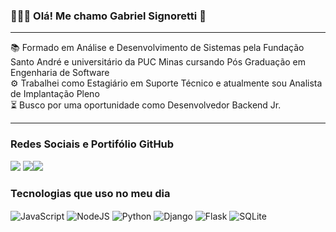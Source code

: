 ### 👨🏻‍💻 Olá! Me chamo Gabriel Signoretti 🤙
_________________________________________

📚 Formado em Análise e Desenvolvimento de Sistemas pela Fundação Santo André e universitário da PUC Minas cursando Pós Graduação em Engenharia de Software <br/>
⚙️ Trabalhei como Estagiário em Suporte Técnico e atualmente sou Analista de Implantação Pleno <br/>
⏳ Busco por uma oportunidade como Desenvolvedor Backend Jr.

__________________________________________

### Redes Sociais e Portifólio GitHub



[![](https://img.shields.io/badge/LinkedIn-0077B5?style=for-the-badge&logo=linkedin&logoColor=white)](https://www.linkedin.com/in/gabriel-signoretti-ab535418b/) [![](https://img.shields.io/badge/Instagram-E4405F?style=for-the-badge&logo=instagram&logoColor=white)](https://www.instagram.com/iaesig_/)[![](https://img.shields.io/badge/GitHub-100000?style=for-the-badge&logo=github&logoColor=white)](https://github.com/Sign0retti)

### Tecnologias que uso no meu dia
<div style="display: inline_block">
    <img align="center" alt="JavaScript" src="https://img.shields.io/badge/JavaScript-F7DF1E?style=for-the-badge&logo=javascript&logoColor=black" />
    <img align="center" alt="NodeJS" src="https://img.shields.io/badge/Node.js-43853D?style=for-the-badge&logo=node.js&logoColor=white" />
    <img align="center" alt="Python" src="https://img.shields.io/badge/Python-14354C?style=for-the-badge&logo=python&logoColor=white" />
    <img align="center" alt="Django" src="https://img.shields.io/badge/Django-092E20?style=for-the-badge&logo=django&logoColor=white" />
    <img align="center" alt="Flask" src="https://img.shields.io/badge/Flask-000000?style=for-the-badge&logo=flask&logoColor=white" />
    <img align="center" alt="SQLite" src="https://img.shields.io/badge/SQLite-07405E?style=for-the-badge&logo=sqlite&logoColor=white" />
</div><br/>
